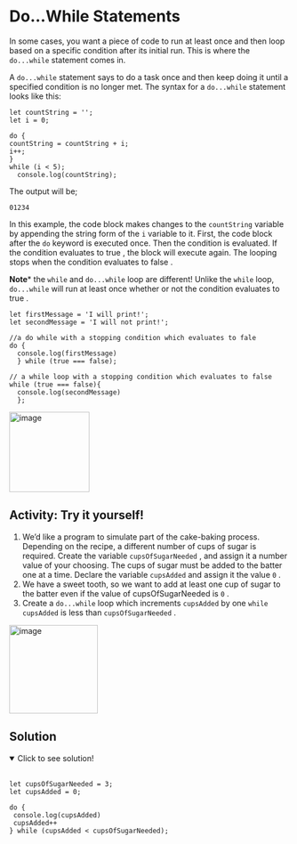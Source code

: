 # Do...While Statements

In some cases, you want a piece of code to run at least once and then loop based on a specific condition after its
initial run. This is where the ```do...while``` statement comes in.

A ```do...while``` statement says to do a task once and then keep doing it until a specified condition is no longer met.
The syntax for a ```do...while``` statement looks like this:

```
let countString = '';
let i = 0;

do {
countString = countString + i;
i++;
}
while (i < 5);
  console.log(countString);
```

The output will be;

```01234```

In this example, the code block makes changes to the ```countString``` variable by appending the string form of
the ```i``` variable to it. First, the code block after the ```do``` keyword is executed once. Then the condition is evaluated. If
the condition evaluates to true , the block will execute again. The looping stops when the condition evaluates to false .

**Note*** the ```while``` and ```do...while``` loop are different! Unlike the ```while``` loop, ```do...while``` will run at least once
whether or not the condition evaluates to true .

```
let firstMessage = 'I will print!';
let secondMessage = 'I will not print!';

//a do while with a stopping condition which evaluates to fale
do {
  console.log(firstMessage)
  } while (true === false);

// a while loop with a stopping condition which evaluates to false
while (true === false){
  console.log(secondMessage)
  };
  ```
  
<img width="144" alt="image" src="https://user-images.githubusercontent.com/47826697/164301106-a6137b2e-9005-4d17-96e6-35b9c1897c24.png">

## Activity: Try it yourself!

  1. We’d like a program to simulate part of the cake-baking process. Depending on the recipe, a different number of cups of
sugar is required. Create the variable ```cupsOfSugarNeeded``` , and assign it a number value of your choosing. The cups of sugar
must be added to the batter one at a time. Declare the variable ```cupsAdded``` and assign it the value ```0``` .
  2. We have a sweet tooth, so we want to add at least one cup of sugar to the batter even if the value of cupsOfSugarNeeded is ```0``` . 
  3. Create a ```do...while``` loop which increments ```cupsAdded``` by one ```while``` ```cupsAdded``` is less than ```cupsOfSugarNeeded``` .


<img width="159" alt="image" src="https://user-images.githubusercontent.com/47826697/164301874-77b74386-07e6-4b86-901e-3887728e841f.png">

## Solution

<details open>
<summary>Click to see solution!</summary>
<br>
  
```
let cupsOfSugarNeeded = 3;
let cupsAdded = 0;

do {
 console.log(cupsAdded)
 cupsAdded++
} while (cupsAdded < cupsOfSugarNeeded);
 ```
</details>
